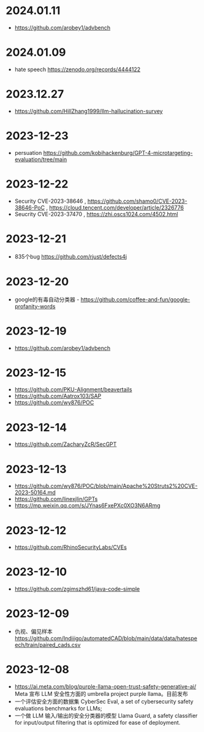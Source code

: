 # 2024.01.11
 - https://github.com/arobey1/advbench

# 2024.01.09
 - hate speech https://zenodo.org/records/4444122

# 2023.12.27
 - https://github.com/HillZhang1999/llm-hallucination-survey
# 2023-12-23
 - persuation https://github.com/kobihackenburg/GPT-4-microtargeting-evaluation/tree/main
# 2023-12-22
 - Security CVE-2023-38646 , https://github.com/shamo0/CVE-2023-38646-PoC , https://cloud.tencent.com/developer/article/2326776
 - Seucrity CVE-2023-37470 , https://zhi.oscs1024.com/4502.html
# 2023-12-21
 - 835个bug https://github.com/rjust/defects4j
# 2023-12-20
 - google的有毒自动分类器 - https://github.com/coffee-and-fun/google-profanity-words
# 2023-12-19
 - https://github.com/arobey1/advbench
# 2023-12-15
 - https://github.com/PKU-Alignment/beavertails
 - https://github.com/Aatrox103/SAP
 - https://github.com/wy876/POC
# 2023-12-14
 - https://github.com/ZacharyZcR/SecGPT
# 2023-12-13
 - https://github.com/wy876/POC/blob/main/Apache%20Struts2%20CVE-2023-50164.md
 - https://github.com/linexjlin/GPTs
 - https://mp.weixin.qq.com/s/JYnas6FxePXc0XO3N6ARmg
# 2023-12-12
 - https://github.com/RhinoSecurityLabs/CVEs

# 2023-12-10
 - https://github.com/zgimszhd61/java-code-simple

# 2023-12-09
 - 仇视、偏见样本 https://github.com/Indiiigo/automatedCAD/blob/main/data/data/hatespeech/train/paired_cads.csv

# 2023-12-08
 - https://ai.meta.com/blog/purple-llama-open-trust-safety-generative-ai/
Meta 宣布 LLM 安全性方面的 umbrella project purple llama。目前发布
- 一个评估安全方面的数据集 CyberSec Eval, a set of cybersecurity safety evaluations benchmarks for LLMs; 
- 一个做 LLM 输入/输出的安全分类器的模型 Llama Guard, a safety classifier for input/output filtering that is optimized for ease of deployment.
